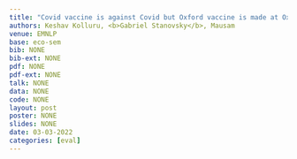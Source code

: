 ```yaml
---
title: "Covid vaccine is against Covid but Oxford vaccine is made at Oxford! Semantic Interpretation of Proper Noun Compounds"
authors: Keshav Kolluru, <b>Gabriel Stanovsky</b>, Mausam
venue: EMNLP
base: eco-sem
bib: NONE
bib-ext: NONE
pdf: NONE
pdf-ext: NONE
talk: NONE
data: NONE
code: NONE
layout: post
poster: NONE
slides: NONE
date: 03-03-2022
categories: [eval]
---
```

